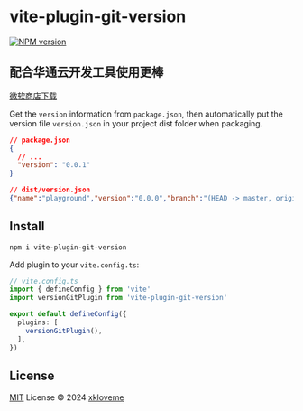 # vite-plugin-git-version

[![NPM version](https://img.shields.io/npm/v/vite-plugin-git-version?color=a1b858&label=)](https://www.npmjs.com/package/vite-plugin-git-version)

## 配合华通云开发工具使用更棒

[微软商店下载](https://microsoftedge.microsoft.com/addons/detail/%E5%8D%8E%E9%80%9A%E4%BA%91%E5%BC%80%E5%8F%91%E5%B7%A5%E5%85%B7/afmbapanbkfkkpknjdepbafobedckoeg?hl=zh-CN)


Get the `version` information from `package.json`, then automatically put the version file `version.json` in your project dist folder when packaging.

```json
// package.json
{
  // ...
  "version": "0.0.1"
}
```
```json
// dist/version.json
{"name":"playground","version":"0.0.0","branch":"(HEAD -> master, origin/master)","hash":"e9900a320e81d8ba5e3a32c8650425f6824cdc90","commitUser":"786775394@qq.com(xkloveme@gmail.com)","commitContent":"更新版本\ninit: 初始化","time":"2024-8-8 21:14:31"}
```

## Install

```bash
npm i vite-plugin-git-version
```

Add plugin to your `vite.config.ts`:

```ts
// vite.config.ts
import { defineConfig } from 'vite'
import versionGitPlugin from 'vite-plugin-git-version'

export default defineConfig({
  plugins: [
    versionGitPlugin(),
  ],
})

```

## License

[MIT](./LICENSE) License © 2024 [xkloveme](https://github.com/xkloveme)
